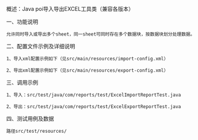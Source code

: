 概述：Java poi导入导出EXCEL工具类（兼容各版本）

一、功能说明

    允许同时导入或导出多个sheet，同一sheet可同时存在多个数据块，按数据块划分处理数据。

二、配置文件示例及详细说明

    1、导入xml配置示例如下（见src/main/resources/import-config.xml）

    2、导出xml配置示例如下（见src/main/resources/export-config.xml）

三、调用示例
         
    1、导入：src/test/java/com/reports/test/ExcelImportReportTest.java 
   
    2、导出：src/test/java/com/reports/test/ExcelExportReportTest.java 

四、测试用例及数据

    路径src/test/resources/


